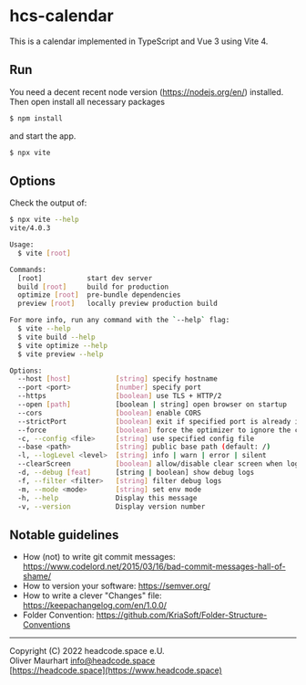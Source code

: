 # hcs-calendar

This is a calendar implemented in TypeScript and Vue 3 using Vite 4.

## Run

You need a decent recent node version (https://nodejs.org/en/) installed. Then open
install all necessary packages

```bash
$ npm install
```

and start the app.

```bash
$ npx vite
```

## Options

Check the output of:

```bash
$ npx vite --help
vite/4.0.3

Usage:
  $ vite [root]

Commands:
  [root]           start dev server
  build [root]     build for production
  optimize [root]  pre-bundle dependencies
  preview [root]   locally preview production build

For more info, run any command with the `--help` flag:
  $ vite --help
  $ vite build --help
  $ vite optimize --help
  $ vite preview --help

Options:
  --host [host]           [string] specify hostname
  --port <port>           [number] specify port
  --https                 [boolean] use TLS + HTTP/2
  --open [path]           [boolean | string] open browser on startup
  --cors                  [boolean] enable CORS
  --strictPort            [boolean] exit if specified port is already in use
  --force                 [boolean] force the optimizer to ignore the cache and re-bundle
  -c, --config <file>     [string] use specified config file
  --base <path>           [string] public base path (default: /)
  -l, --logLevel <level>  [string] info | warn | error | silent
  --clearScreen           [boolean] allow/disable clear screen when logging
  -d, --debug [feat]      [string | boolean] show debug logs
  -f, --filter <filter>   [string] filter debug logs
  -m, --mode <mode>       [string] set env mode
  -h, --help              Display this message
  -v, --version           Display version number
```

## Notable guidelines

- How (not) to write git commit messages: https://www.codelord.net/2015/03/16/bad-commit-messages-hall-of-shame/
- How to version your software: https://semver.org/
- How to write a clever "Changes" file: https://keepachangelog.com/en/1.0.0/
- Folder Convention: https://github.com/KriaSoft/Folder-Structure-Conventions

---

Copyright (C) 2022 headcode.space e.U.  
Oliver Maurhart <info@headcode.space>  
[https://headcode.space](https://www.headcode.space)

